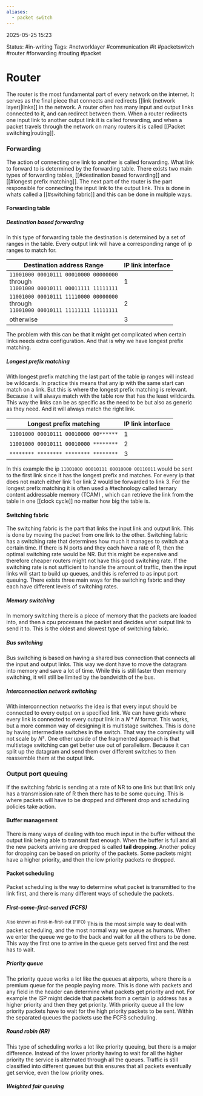 ```yaml
---
aliases:
  - packet switch
---
```

2025-05-25 15:23

Status: #in-writing 
Tags: #networklayer #communication #it #packetswitch #router #forwarding #routing #packet

# Router
The router is the most fundamental part of every network on the internet. It serves as the final piece that connects and redirects [[link (network layer)|links]] in the network. A router often has many input and output links connected to it, and can redirect between them. When a router redirects one input link to another output link it is called forwarding, and when a packet travels through the network on many routers it is called [[Packet switching|routing]]. 
### Forwarding
The action of connecting one link to another is called forwarding. What link to forward to is determined by the forwarding table. There exists two main types of forwarding tables, [[#destination based forwarding]] and [[#longest prefix matching]]. The next part of the router is the part responsible for connecting the input link to the output link. This is done in whats called a [[#switching fabric]] and this can be done in multiple ways.
#### Forwarding table
##### Destination based forwarding
In this type of forwarding table the destination is determined by a set of ranges in the table. Every output link will have a corresponding range of ip ranges to match for. 

| Destination address Range                                                                         | IP link interface<br> |
| ------------------------------------------------------------------------------------------------- | --------------------- |
| ```11001000 00010111 00010000 00000000```<br>through<br>```11001000 00010111 00011111 11111111``` | 1                     |
| ```11001000 00010111 11110000 00000000```<br>through<br>```11001000 00010111 11111111 11111111``` | 2                     |
| otherwise                                                                                         | 3                     |

The problem with this can be that it might get complicated when certain links needs extra configuration. And that is why we have longest prefix matching.
##### Longest prefix matching
With longest prefix matching the last part of the table ip ranges will instead be wildcards. In practice this means that any ip with the same start can match on a link. But this is where the longest prefix matching is relevant. Because it will always match with the table row that has the least wildcards. This way the links can be as specific as the need to be but also as generic as they need. And it will always match the right link. 

| Longest prefix matching                   | IP link interface<br> |
| ----------------------------------------- | --------------------- |
| ```11001000 00010111 00010000 00******``` | 1                     |
| ```11001000 00010111 00010000 ********``` | 2                     |
| ```******** ******** ******** ********``` | 3                     |
In this example the ip ```11001000 00010111 00010000 00110011``` would be sent to the first link since it has the longest prefix and matches. For every ip that does not match either link 1 or link 2 would be forwarded to link 3. 
For the longest prefix matching it is often used a #technology called ternary content addressable memory (TCAM) , which can retrieve the link from the table in one [[clock cycle]] no matter how big the table is. 
#### Switching fabric
The switching fabric is the part that links the input link and output link. This is done by moving the packet from one link to the other. Switching fabric has a switching rate that determines how much it manages to switch at a certain time. If there is N ports and they each have a rate of R, then the optimal switching rate would be NR. But this might be expensive and therefore cheaper routers might not have this good switching rate. If the switching rate is not sufficient to handle the amount of traffic, then the input links will start to build up queues, and this is referred to as input port queuing. There exists three main ways for the switching fabric and they each have different levels of switching rates. 
##### Memory switching
In memory switching there is a piece of memory that the packets are loaded into, and then a cpu processes the packet and decides what output link to send it to. This is the oldest and slowest type of switching fabric. 
##### Bus switching
Bus switching is based on having a shared bus connection that connects all the input and output links. This way we dont have to move the datagram into memory and save a lot of time. While this is still faster then memory switching, it will still be limited by the bandwidth of the bus. 
##### Interconnection network switching
With interconnection networks the idea is that every input should be connected to every output on a specified link. We can have grids where every link is connected to every output link in a $N*N$ format. This works, but a more common way of designing it is multistage switches. This is done by having intermediate switches in the switch. That way the complexity will not scale by $N²$.
One other upside of the fragmented approach is that multistage switching can get better use out of parallelism. Because it can split up the datagram and send them over different switches to then reassemble them at the output link. 
### Output port queuing 
If the switching fabric is sending at a rate of NR to one link but that link only has a transmission rate of R then there has to be some queuing. This is where packets will have to be dropped and different drop and scheduling policies take action.  
#### Buffer management 
There is many ways of dealing with too much input in the buffer without the output link being able to transmit fast enough. When the buffer is full and all the new packets arriving are dropped is called **tail dropping**. Another policy for dropping can be based on priority of the packets. Some packets might have a higher priority, and then the low priority packets re dropped. 
#### Packet scheduling 
Packet scheduling is the way to determine what packet is transmitted to the link first, and there is many different ways of schedule the packets. 
##### First-come-first-served (FCFS)
<sup>Also known as First-in-first-out (FIFO)</sup>
This is the most simple way to deal with packet scheduling, and the most normal way we queue as humans. When we enter the queue we go to the back and wait for all the others to be done. This way the first one to arrive in the queue gets served first and the rest has to wait. 
##### Priority queue 
The priority queue works a lot like the queues at airports, where there is a premium queue for the people paying more. This is done with packets and any field in the header can determine what packets get priority and not. For example the ISP might decide that packets from a certain ip address has a higher priority and then they get priority. With priority queue all the low priority packets have to wait for the high priority packets to be sent. Within the separated queues the packets use the FCFS scheduling. 
##### Round robin (RR)
This type of scheduling works a lot like priority queuing, but there is a major difference. Instead of the lower priority having to wait for all the higher priority the service is alternated through all the queues. Traffic is still classified into different queues but this ensures that all packets eventually get service, even the low priority ones. 
##### Weighted fair queuing 




